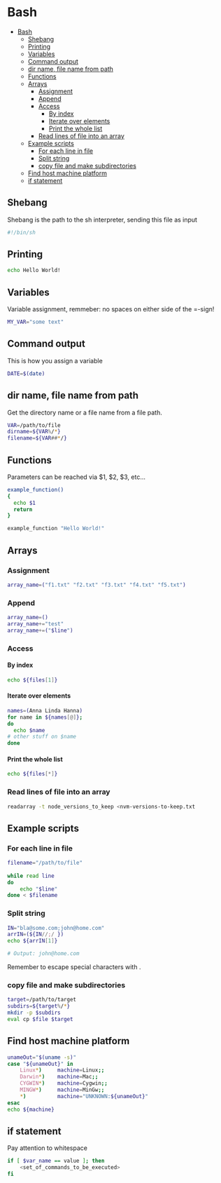 # Bash
<!--ts-->
   * [Bash](bash.md#bash)
      * [Shebang](bash.md#shebang)
      * [Printing](bash.md#printing)
      * [Variables](bash.md#variables)
      * [Command output](bash.md#command-output)
      * [dir name, file name from path](bash.md#dir-name-file-name-from-path)
      * [Functions](bash.md#functions)
      * [Arrays](bash.md#arrays)
         * [Assignment](bash.md#assignment)
         * [Append](bash.md#append)
         * [Access](bash.md#access)
            * [By index](bash.md#by-index)
            * [Iterate over elements](bash.md#iterate-over-elements)
            * [Print the whole list](bash.md#print-the-whole-list)
         * [Read lines of file into an array](bash.md#read-lines-of-file-into-an-array)
      * [Example scripts](bash.md#example-scripts)
         * [For each line in file](bash.md#for-each-line-in-file)
         * [Split string](bash.md#split-string)
         * [copy file and make subdirectories](bash.md#copy-file-and-make-subdirectories)
      * [Find host machine platform](bash.md#find-host-machine-platform)
      * [if statement](bash.md#if-statement)

<!-- Added by: runner, at: Mon Feb  1 09:47:25 UTC 2021 -->

<!--te-->

## Shebang
Shebang is the path to the sh interpreter, sending this file as input
```bash
#!/bin/sh
```

## Printing
```bash
echo Hello World!
```

## Variables
Variable assignment, remmeber: no spaces on either side of the =-sign!
```bash
MY_VAR="some text"
```

## Command output
This is how you assign a variable
```bash
DATE=$(date)
```

## dir name, file name from path
Get the directory name or a file name from a file path.
```bash
VAR=/path/to/file
dirname=${VAR%/*}
filename=${VAR##*/}
```

## Functions
Parameters can be reached via $1, $2, $3, etc...
```bash
example_function()
{
  echo $1
  return
}

example_function "Hello World!"
```

## Arrays

### Assignment
```bash
array_name=("f1.txt" "f2.txt" "f3.txt" "f4.txt" "f5.txt")
```

### Append
```bash
array_name=()
array_name+="test"
array_name+=("$line")
```

### Access

#### By index
```bash
echo ${files[1]}
```

#### Iterate over elements
```bash
names=(Anna Linda Hanna)
for name in ${names[@]};
do
  echo $name
# other stuff on $name
done
```

#### Print the whole list
```bash
echo ${files[*]}
```

### Read lines of file into an array
```bash
readarray -t node_versions_to_keep <nvm-versions-to-keep.txt
```

## Example scripts

### For each line in file
```bash
filename="/path/to/file"
 
while read line
do
    echo "$line"
done < $filename
```

### Split string
```bash
IN="bla@some.com;john@home.com"
arrIN=(${IN//;/ })
echo ${arrIN[1]}

# Output: john@home.com
```
Remember to escape special characters with \.

### copy file and make subdirectories
```bash
target=/path/to/target
subdirs=${target%/*}
mkdir -p $subdirs      
eval cp $file $target
```

## Find host machine platform
```bash
unameOut="$(uname -s)"
case "${unameOut}" in
    Linux*)     machine=Linux;;
    Darwin*)    machine=Mac;;
    CYGWIN*)    machine=Cygwin;;
    MINGW*)     machine=MinGw;;
    *)          machine="UNKNOWN:${unameOut}"
esac
echo ${machine}
```

## if statement
Pay attention to whitespace
```bash
if [ $var_name == value ]; then
    <set_of_commands_to_be_executed>
fi
```


